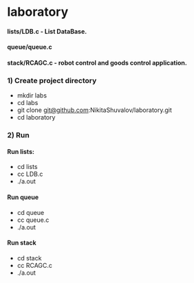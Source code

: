# laboratory

#### lists/LDB.c - List DataBase.

#### queue/queue.c

#### stack/RCAGC.c - robot control and goods control application.

### 1) Create project directory
- mkdir labs
- cd labs
- git clone git@github.com:NikitaShuvalov/laboratory.git
- cd laboratory

### 2) Run
#### Run lists:
- cd lists
- cc LDB.c
- ./a.out

#### Run queue
- cd queue
- cc queue.c
- ./a.out

#### Run stack
- cd stack
- cc RCAGC.c
- ./a.out

